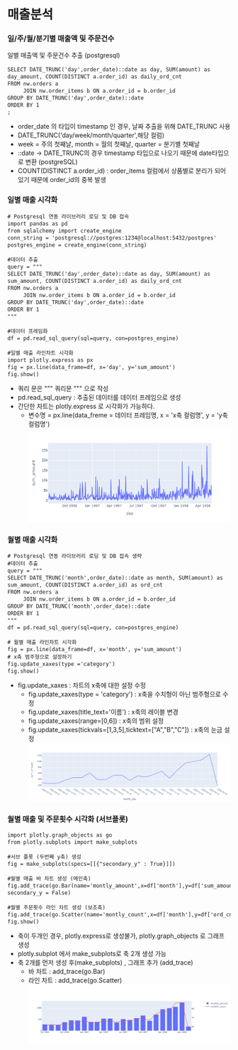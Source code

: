# 매출분석

### 일/주/월/분기별 매출액 및 주문건수
일별 매출액 및 주문건수 추출 (postgresql)

```
SELECT DATE_TRUNC('day',order_date)::date as day, SUM(amount) as day_amount, COUNT(DISTINCT a.order_id) as daily_ord_cnt
FROM nw.orders a
     JOIN nw.order_items b ON a.order_id = b.order_id 
GROUP BY DATE_TRUNC('day',order_date)::date
ORDER BY 1
;
```
- order_date 의 타입이 timestamp 인 경우, 날짜 추출을 위해 DATE_TRUNC 사용
- DATE_TRUNC('day/week/month/quarter',해당 컬럼)
- week = 주의 첫째날, month = 월의 첫째날, quarter = 분기별 첫째날
- ::date -> DATE_TRUNC의 경우 timestamp 타입으로 나오기 때문에 date타입으로 변환 (postgreSQL)
- COUNT(DISTINCT a.order_id) : order_items 컬럼에서 상품별로 분리가 되어있기 때문에 order_id의 중복 발생
  

### 일별 매출 시각화

```
# Postgresql 연동 라이브러리 로딩 및 DB 접속
import pandas as pd
from sqlalchemy import create_engine
conn_string = 'postgresql://postgres:1234@localhost:5432/postgres'
postgres_engine = create_engine(conn_string)

#데이터 추출
query = """
SELECT DATE_TRUNC('day',order_date)::date as day, SUM(amount) as sum_amount, COUNT(DISTINCT a.order_id) as daily_ord_cnt
FROM nw.orders a
     JOIN nw.order_items b ON a.order_id = b.order_id 
GROUP BY DATE_TRUNC('day',order_date)::date
ORDER BY 1
"""

#데이터 프레임화
df = pd.read_sql_query(sql=query, con=postgres_engine)

#일별 매출 라인차트 시각화
import plotly.express as px
fig = px.line(data_frame=df, x='day', y='sum_amount')
fig.show()
```
- 쿼리 문은 """ 쿼리문 """ 으로 작성
- pd.read_sql_query : 추출된 데이터를 데이터 프레임으로 생성
- 간단한 차트는 plotly.express 로 시각화가 가능하다.
  - 변수명 = px.line(data_freme = 데이터 프레임명, x = 'x축 컬럼명', y = 'y축 컬럼명')
![일별라인차트](https://github.com/applesatang/TIL/blob/main/%EC%82%AC%EB%A1%80%EB%A1%9C%20%EB%B0%B0%EC%9A%B0%EB%8A%94%20SQL/img/001.png)

### 월별 매출 시각화
```
# Postgresql 연동 라이브러리 로딩 및 DB 접속 생략
#데이터 추출
query = """
SELECT DATE_TRUNC('month',order_date)::date as month, SUM(amount) as sum_amount, COUNT(DISTINCT a.order_id) as ord_cnt
FROM nw.orders a
     JOIN nw.order_items b ON a.order_id = b.order_id 
GROUP BY DATE_TRUNC('month',order_date)::date
ORDER BY 1
"""
df = pd.read_sql_query(sql=query, con=postgres_engine)

# 월별 매출 라인차트 시각화
fig = px.line(data_frame=df, x='month', y='sum_amount')
# x축 범주형으로 설정하기
fig.update_xaxes(type ='category')
fig.show()
```
- fig.update_xaxes : 차트의 x축에 대한 설정 수정
  - fig.update_xaxes(type = 'category') : x축을 수치형이 아닌 범주형으로 수정
  - fig.update_xaxes(title_text='이름') : x축의 레이블 변경
  - fig.update_xaxes(range=[0,6]) : x축의 범위 설정
  - fig.update_xaxes(tickvals=[1,3,5],ticktext=["A","B","C"]) : x축의 눈금 설정
![월별라인차트](https://github.com/applesatang/TIL/blob/main/%EC%82%AC%EB%A1%80%EB%A1%9C%20%EB%B0%B0%EC%9A%B0%EB%8A%94%20SQL/img/002.png)


### 월별 매출 및 주문횟수 시각화 (서브플롯)
```
import plotly.graph_objects as go
from plotly.subplots import make_subplots

#서브 플롯 (두번째 y축) 생성
fig = make_subplots(specs=[[{"secondary_y" : True}]])

#월별 매출 바 차트 생성 (메인축)
fig.add_trace(go.Bar(name='montly_amount',x=df['month'],y=df['sum_amount']), secondary_y = False)

#월별 주문횟수 라인 차트 생성 (보조축)
fig.add_trace(go.Scatter(name='montly_count',x=df['month'],y=df['ord_cnt']),secondary_y=True)
fig.show()
```
- 축이 두개인 경우, plotly.express로 생성불가, plotly.graph_objects 로 그래프 생성
- plotly.subplot 에서 make_subplots로 축 2개 생성 가능
- 축 2개를 먼저 생성 후(make_subplots) , 그래프 추가 (add_trace)
  - 바 차트 : add_trace(go.Bar)
  - 라인 차트 : add_trace(go.Scatter)
![월별차트서브플롯](https://github.com/applesatang/TIL/blob/main/%EC%82%AC%EB%A1%80%EB%A1%9C%20%EB%B0%B0%EC%9A%B0%EB%8A%94%20SQL/img/003.png)
